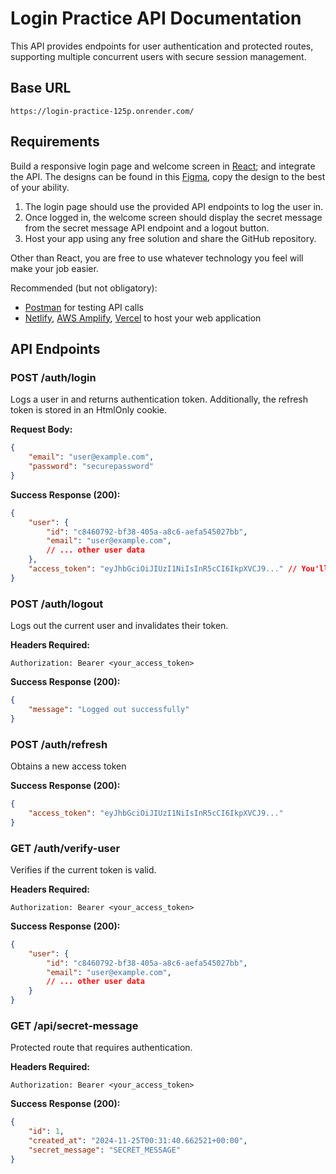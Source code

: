 # Login Practice API Documentation

This API provides endpoints for user authentication and protected routes, supporting multiple concurrent users with secure session management.

## Base URL
`https://login-practice-125p.onrender.com/`

## Requirements
Build a responsive login page and welcome screen in [React](https://react.dev/); and integrate the API. The designs can be found in this [Figma](https://www.figma.com/design/0cz9VnEOKG9fCUwGAnbsqM/Login?t=iXBhhKkqChyMq3Pt-1), copy the design to the best of your ability.

1. The login page should use the provided API endpoints to log the user in.
2. Once logged in, the welcome screen should display the secret message from the secret message API endpoint and a logout button.
3. Host your app using any free solution and share the GitHub repository.

Other than React, you are free to use whatever technology you feel will make your job easier.

Recommended (but not obligatory):
- [Postman](https://www.postman.com/) for testing API calls
- [Netlify](https://www.netlify.com/), [AWS Amplify](https://aws.amazon.com/amplify/), [Vercel](https://vercel.com/) to host your web application

## API Endpoints

### POST /auth/login
Logs a user in and returns authentication token. Additionally, the refresh token is stored in an HtmlOnly cookie.

**Request Body:**
```json
{
    "email": "user@example.com",
    "password": "securepassword"
}
```

**Success Response (200):**
```json
{
    "user": {
        "id": "c8460792-bf38-405a-a8c6-aefa545027bb",
        "email": "user@example.com",
        // ... other user data
    },
    "access_token": "eyJhbGciOiJIUzI1NiIsInR5cCI6IkpXVCJ9..." // You'll need this for authenticated requests
}
```

### POST /auth/logout
Logs out the current user and invalidates their token.

**Headers Required:**
```
Authorization: Bearer <your_access_token>
```

**Success Response (200):**
```json
{
    "message": "Logged out successfully"
}
```

### POST /auth/refresh
Obtains a new access token


**Success Response (200):**
```json
{
    "access_token": "eyJhbGciOiJIUzI1NiIsInR5cCI6IkpXVCJ9..."
}
```

### GET /auth/verify-user
Verifies if the current token is valid.

**Headers Required:**
```
Authorization: Bearer <your_access_token>
```

**Success Response (200):**
```json
{
    "user": {
        "id": "c8460792-bf38-405a-a8c6-aefa545027bb",
        "email": "user@example.com",
        // ... other user data
    }
}
```

### GET /api/secret-message
Protected route that requires authentication.

**Headers Required:**
```
Authorization: Bearer <your_access_token>
```

**Success Response (200):**
```json
{
    "id": 1,
    "created_at": "2024-11-25T00:31:40.662521+00:00",
    "secret_message": "SECRET_MESSAGE"
}
```